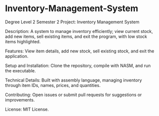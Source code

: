 # Inventory-Management-System

Degree Level 2 Semester 2 Project: Inventory Management System

Description: A system to manage inventory efficiently; view current stock, add new items, sell existing items, and exit the program, with low stock items highlighted.

Features: View item details, add new stock, sell existing stock, and exit the application.

Setup and Installation: Clone the repository, compile with NASM, and run the executable.

Technical Details: Built with assembly language, managing inventory through item IDs, names, prices, and quantities.

Contributing: Open issues or submit pull requests for suggestions or improvements.

License: MIT License.
